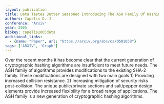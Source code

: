 ```yaml
---
layout: publication
title: Data Tastes Better Seasoned Introducing The ASH Family Of Hashing Algorithms
authors: Capelis D. J.
conference: "Arxiv"
year: 2005
bibkey: capelis2005data
additional_links:
  - {name: "Paper", url: "https://arxiv.org/abs/cs/0501038"}
tags: ['ARXIV', 'Graph']
---
```

Over the recent months it has become clear that the current generation of cryptographic hashing algorithms are insufficient to meet future needs. The ASH family of algorithms provides modifications to the existing SHA-2 family. These modifications are designed with two main goals 1) Providing increased collision resistance. 2) Increasing mitigation of security risks post-collision. The unique public/private sections and salt/pepper design elements provide increased flexibility for a broad range of applications. The ASH family is a new generation of cryptographic hashing algorithms.
